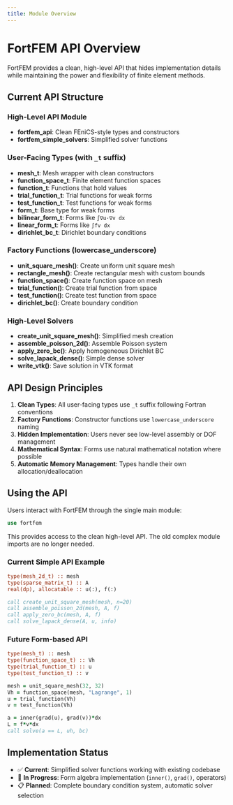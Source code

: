 ```yaml
---
title: Module Overview
---
```


# FortFEM API Overview

FortFEM provides a clean, high-level API that hides implementation details while maintaining the power and flexibility of finite element methods.

## Current API Structure

### High-Level API Module
- **fortfem_api**: Clean FEniCS-style types and constructors
- **fortfem_simple_solvers**: Simplified solver functions

### User-Facing Types (with `_t` suffix)
- **mesh_t**: Mesh wrapper with clean constructors
- **function_space_t**: Finite element function spaces  
- **function_t**: Functions that hold values
- **trial_function_t**: Trial functions for weak forms
- **test_function_t**: Test functions for weak forms
- **form_t**: Base type for weak forms
- **bilinear_form_t**: Forms like `∫∇u·∇v dx`
- **linear_form_t**: Forms like `∫fv dx`
- **dirichlet_bc_t**: Dirichlet boundary conditions

### Factory Functions (lowercase_underscore)
- **unit_square_mesh()**: Create uniform unit square mesh
- **rectangle_mesh()**: Create rectangular mesh with custom bounds
- **function_space()**: Create function space on mesh
- **trial_function()**: Create trial function from space
- **test_function()**: Create test function from space
- **dirichlet_bc()**: Create boundary condition

### High-Level Solvers
- **create_unit_square_mesh()**: Simplified mesh creation
- **assemble_poisson_2d()**: Assemble Poisson system
- **apply_zero_bc()**: Apply homogeneous Dirichlet BC
- **solve_lapack_dense()**: Simple dense solver
- **write_vtk()**: Save solution in VTK format

## API Design Principles

1. **Clean Types**: All user-facing types use `_t` suffix following Fortran conventions
2. **Factory Functions**: Constructor functions use `lowercase_underscore` naming
3. **Hidden Implementation**: Users never see low-level assembly or DOF management
4. **Mathematical Syntax**: Forms use natural mathematical notation where possible
5. **Automatic Memory Management**: Types handle their own allocation/deallocation

## Using the API

Users interact with FortFEM through the single main module:

```fortran
use fortfem
```

This provides access to the clean high-level API. The old complex module imports are no longer needed.

### Current Simple API Example
```fortran
type(mesh_2d_t) :: mesh
type(sparse_matrix_t) :: A
real(dp), allocatable :: u(:), f(:)

call create_unit_square_mesh(mesh, n=20)
call assemble_poisson_2d(mesh, A, f)
call apply_zero_bc(mesh, A, f)
call solve_lapack_dense(A, u, info)
```

### Future Form-based API
```fortran
type(mesh_t) :: mesh
type(function_space_t) :: Vh
type(trial_function_t) :: u
type(test_function_t) :: v

mesh = unit_square_mesh(32, 32)
Vh = function_space(mesh, "Lagrange", 1)
u = trial_function(Vh)
v = test_function(Vh)

a = inner(grad(u), grad(v))*dx
L = f*v*dx
call solve(a == L, uh, bc)
```

## Implementation Status

- ✅ **Current**: Simplified solver functions working with existing codebase
- 🚧 **In Progress**: Form algebra implementation (`inner()`, `grad()`, operators)
- 📋 **Planned**: Complete boundary condition system, automatic solver selection